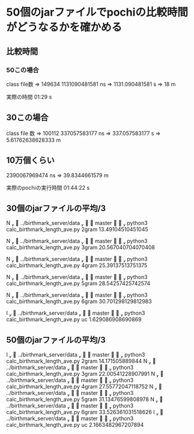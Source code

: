 # 50個のjarファイルでpochiの比較時間がどうなるかを確かめる


## 比較時間

### 50この場合


class file数 => 149634
1131090481581 ns => 1131.090481581 s => 18 m

実際の時間
01:29 s
## 30この場合

class file 数 => 100112
337057583177 ns => 337.057583177 s => 5.61762638628333 m

## 10万個くらい


2390067969474 ns => 39.8344661579 m

実際のpochiの実行時間
01:44:22 s

## 30個のjarファイルの平均/3


 N   ../birthmark_server/data     master    python3 calc_birthmark_length_ave.py 2gram
13.49104510451045

 N   ../birthmark_server/data     master    python3 calc_birthmark_length_ave.py 3gram
20.567040704070408

 N   ../birthmark_server/data     master    python3 calc_birthmark_length_ave.py 4gram
25.39137513751375

 N   ../birthmark_server/data     master    python3 calc_birthmark_length_ave.py 5gram
28.54257425742574

 N   ../birthmark_server/data     master    python3 calc_birthmark_length_ave.py 6gram
30.701298129812983

 I   ../birthmark_server/data     master    python3 calc_birthmark_length_ave.py uc
1.629086908690869


## 50個のjarファイルの平均/3

 I   ../birthmark_server/data     master    python3 calc_birthmark_length_ave.py 2gram
14.171505889844
 N   ../birthmark_server/data     master    python3 calc_birthmark_length_ave.py 3gram
22.00541228907991
 N   ../birthmark_server/data     master    python3 calc_birthmark_length_ave.py 4gram
27.55772047118752
 N   ../birthmark_server/data     master    python3 calc_birthmark_length_ave.py 5gram
31.13476599808978
 N   ../birthmark_server/data     master    python3 calc_birthmark_length_ave.py 6gram
33.526361031518626
 I   ../birthmark_server/data     master    python3 calc_birthmark_length_ave.py uc
2.1663482967207894



